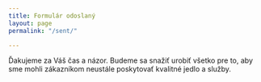 ```yaml
---
title: Formulár odoslaný
layout: page
permalink: "/sent/"

---
```

Ďakujeme za Váš čas a názor. Budeme sa snažiť urobiť všetko pre to, aby sme mohli zákazníkom neustále poskytovať kvalitné jedlo a služby.